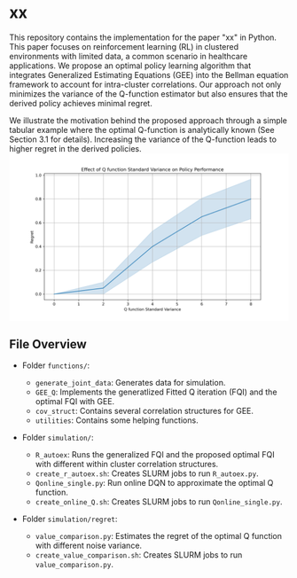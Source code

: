 <!-- # ClusterRL -->

<!-- ### File Overview

- Folder `functions/`: 
    - `generate_team_competition_data` generate team competition data.
    - `team_matching_training_new` implements three algorithms with homogeneous Q function (one-step policy iteration, Offline FQI (Next-State Maximum), Offline FQI (All Encountered States)) and their online versions.
    - `team_matching_execution` solve the linear optimzation with a q function

- Folder `cluster_level_policy`:
    - `sim_matching_new` conduct simulation in different settings (tab1, tab2, ctn1, ctn2, ctn3).
    - `run_sim_matching_new` run simulations on a local computer.
    - `create_matching_new.sh` run simulations on clusters. -->

# xx
This repository contains the implementation for the paper "xx" in Python. 
This paper focuses on reinforcement learning (RL) in clustered environments with limited data, a common scenario in healthcare applications. We propose an optimal policy learning algorithm that integrates Generalized Estimating Equations (GEE) into the Bellman equation framework to account for intra-cluster correlations. Our approach not only minimizes the variance of the Q-function estimator but also ensures that the derived policy achieves minimal regret. 

We illustrate the motivation behind the proposed approach through a simple tabular example where the optimal Q-function is analytically known (See Section 3.1 for details). Increasing the variance of the Q-function leads to higher regret in the derived policies.
<img align="center" src="valuecomparison_Regret_2024-09-17.png" alt="drawing" width="800">

## File Overview

- Folder `functions/`:
    - `generate_joint_data`: Generates data for simulation.
    - `GEE_Q`: Implements the generatlized Fitted Q iteration (FQI) and the optimal FQI with GEE.
    - `cov_struct`: Contains several correlation structures for GEE.
    - `utilities`: Contains some helping functions.


- Folder `simulation/`:
    - `R_autoex`: Runs the generalized FQI and the proposed optimal FQI with different within cluster correlation structures. 
    - `create_r_autoex.sh`: Creates SLURM jobs to run `R_autoex.py`.
    - `Qonline_single.py`: Run online DQN to approximate the optimal Q function.
    - `create_online_Q.sh`: Creates SLURM jobs to run `Qonline_single.py`.

- Folder `simulation/regret`:
    - `value_comparison.py`: Estimates the regret of the optimal Q function with different noise variance.
    - `create_value_comparison.sh`: Creates SLURM jobs to run `value_comparison.py`.